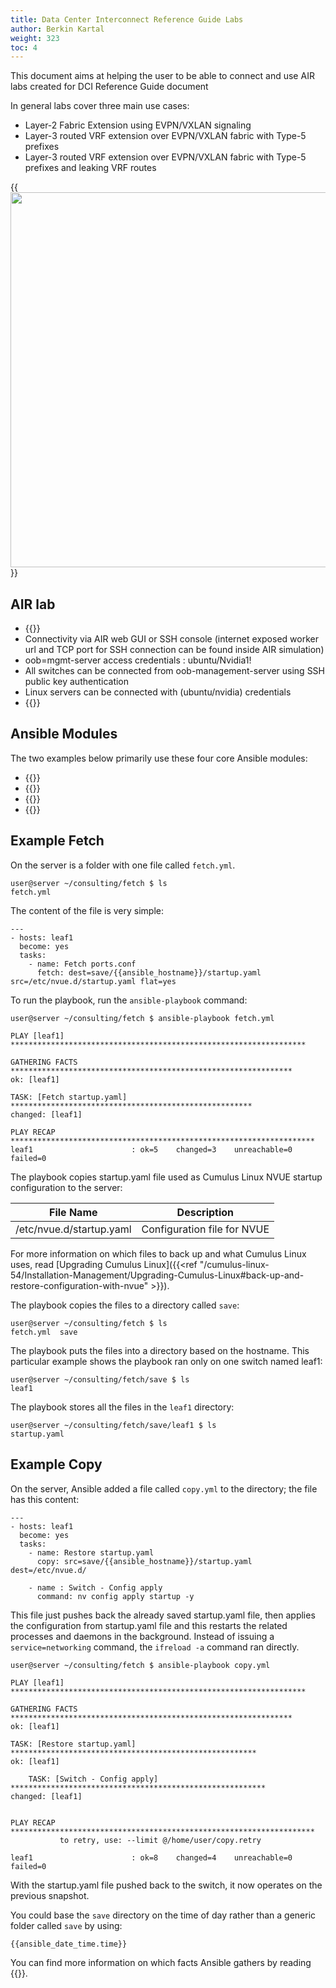 ```yaml
---
title: Data Center Interconnect Reference Guide Labs
author: Berkin Kartal
weight: 323
toc: 4
---
```


This document aims at helping the user to be able to connect and use AIR labs created for DCI Reference Guide document

In general labs cover three main use cases:

- Layer-2 Fabric Extension using EVPN/VXLAN signaling
- Layer-3 routed VRF extension over EVPN/VXLAN fabric with Type-5 prefixes
- Layer-3 routed VRF extension over EVPN/VXLAN fabric with Type-5 prefixes and leaking VRF routes

{{<img src="/images/knowledge-base/Ansible-fetch-copy.png" width="600px">}}

## AIR lab

- {{<exlink url="https://air.nvidia.com/78798265-2a47-432a-8b69-a7f00ec7a823/Simulation" text="NVDIA AIR Lab with generic DCI topology">}}
- Connectivity via AIR web GUI or SSH console (internet exposed worker url and TCP port for SSH connection can be found inside AIR simulation)
- oob=mgmt-server access credentials : ubuntu/Nvidia1!
- All switches can be connected from oob-management-server using SSH public key authentication
- Linux servers can be connected with (ubuntu/nvidia) credentials
- {{<exlink url="https://docs.ansible.com/ansible/latest/installation_guide/intro_installation.html" text="Install Ansible on the server/laptop">}}

## Ansible Modules

The two examples below primarily use these four core Ansible modules:

- {{<exlink url="https://docs.ansible.com/ansible/latest/collections/ansible/builtin/fetch_module.html" text="Fetch">}}
- {{<exlink url="https://docs.ansible.com/ansible/latest/collections/ansible/builtin/copy_module.html" text="Copy">}}
- {{<exlink url="https://docs.ansible.com/ansible/latest/collections/ansible/builtin/command_module.html" text="Command">}}
- {{<exlink url="https://docs.ansible.com/ansible/latest/collections/ansible/builtin/service_module.html" text="Service">}}

## Example Fetch

On the server is a folder with one file called `fetch.yml`.

    user@server ~/consulting/fetch $ ls
    fetch.yml

The content of the file is very simple:

    ---
    - hosts: leaf1
      become: yes
      tasks:
        - name: Fetch ports.conf
          fetch: dest=save/{{ansible_hostname}}/startup.yaml src=/etc/nvue.d/startup.yaml flat=yes



To run the playbook, run the `ansible-playbook` command:

    user@server ~/consulting/fetch $ ansible-playbook fetch.yml

    PLAY [leaf1] ******************************************************************

    GATHERING FACTS ***************************************************************
    ok: [leaf1]

    TASK: [Fetch startup.yaml] ******************************************************
    changed: [leaf1]

    PLAY RECAP ********************************************************************
    leaf1                      : ok=5    changed=3    unreachable=0    failed=0

The playbook copies startup.yaml file used as Cumulus Linux NVUE startup configuration to the server:

| File Name               | Description                        |
| ----------------------- | ---------------------------------- |
| /etc/nvue.d/startup.yaml | Configuration file for NVUE       |


For more information on which files to back up and what Cumulus Linux uses, read [Upgrading Cumulus Linux]({{<ref "/cumulus-linux-54/Installation-Management/Upgrading-Cumulus-Linux#back-up-and-restore-configuration-with-nvue" >}}).

The playbook copies the files to a directory called `save`:

    user@server ~/consulting/fetch $ ls
    fetch.yml  save

The playbook puts the files into a directory based on the hostname. This particular example shows the playbook ran only on one switch named leaf1:

    user@server ~/consulting/fetch/save $ ls
    leaf1

The playbook stores all the files in the `leaf1` directory:

    user@server ~/consulting/fetch/save/leaf1 $ ls
    startup.yaml

## Example Copy

On the server, Ansible added a file called `copy.yml` to the directory; the file has this content:

    ---
    - hosts: leaf1
      become: yes
      tasks:
        - name: Restore startup.yaml
          copy: src=save/{{ansible_hostname}}/startup.yaml dest=/etc/nvue.d/
       
        - name : Switch - Config apply
          command: nv config apply startup -y

This file just pushes back the already saved startup.yaml file, then applies the configuration from startup.yaml file and this restarts the related processes and daemons in the background.  Instead of issuing a `service=networking` command, the `ifreload -a` command ran directly.

    user@server ~/consulting/fetch $ ansible-playbook copy.yml

    PLAY [leaf1] ******************************************************************

    GATHERING FACTS ***************************************************************
    ok: [leaf1]

    TASK: [Restore startup.yaml] *******************************************************
    ok: [leaf1]

        TASK: [Switch - Config apply] *********************************************************
    changed: [leaf1]


    PLAY RECAP ********************************************************************
               to retry, use: --limit @/home/user/copy.retry

    leaf1                      : ok=8    changed=4    unreachable=0    failed=0

With the startup.yaml file pushed back to the switch, it now operates on the previous snapshot.

You could base the `save` directory on the time of day rather than a generic folder called `save` by using:

    {{ansible_date_time.time}}

You can find more information on which facts Ansible gathers by reading {{<link url="Gathering-Ansible-Facts-on-Cumulus-Linux" text="this article">}}.
